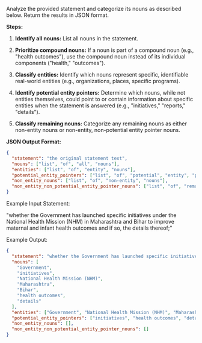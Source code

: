 Analyze the provided statement and categorize its nouns as described below. Return the results in JSON format.

**Steps:**

1. **Identify all nouns:** List all nouns in the statement.

2. **Prioritize compound nouns:** If a noun is part of a compound noun (e.g., "health outcomes"), use the compound noun instead of its individual components ("health," "outcomes").

3. **Classify entities:** Identify which nouns represent specific, identifiable real-world entities (e.g., organizations, places, specific programs).

4. **Identify potential entity pointers:** Determine which nouns, while not entities themselves, could point to or contain information about specific entities when the statement is answered (e.g., "initiatives," "reports," "details").

5. **Classify remaining nouns:** Categorize any remaining nouns as either non-entity nouns or non-entity, non-potential entity pointer nouns.

**JSON Output Format:**

```json
{
  "statement": "the original statement text",
  "nouns": ["list", "of", "all", "nouns"],
  "entities": ["list", "of", "entity", "nouns"],
  "potential_entity_pointers": ["list", "of", "potential", "entity", "pointers"],
  "non_entity_nouns": ["list", "of", "non-entity", "nouns"],
  "non_entity_non_potential_entity_pointer_nouns": ["list", "of", "remaining", "nouns"]
}
```

Example Input Statement:

"whether the Government has launched specific initiatives under the National Health Mission (NHM) in Maharashtra and Bihar to improve maternal and infant health outcomes and if so, the details thereof;"

Example Output:

```json
{
  "statement": "whether the Government has launched specific initiatives under the National Health Mission (NHM) in Maharashtra and Bihar to improve maternal and infant health outcomes and if so, the details thereof;",
  "nouns": [
    "Government",
    "initiatives",
    "National Health Mission (NHM)",
    "Maharashtra",
    "Bihar",
    "health outcomes",
    "details"
  ],
  "entities": ["Government", "National Health Mission (NHM)", "Maharashtra", "Bihar"],
  "potential_entity_pointers": ["initiatives", "health outcomes", "details"],
  "non_entity_nouns": [],
  "non_entity_non_potential_entity_pointer_nouns": []
}
```
